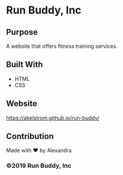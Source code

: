 # Run Buddy, Inc

## Purpose
A website that offers fitness training services. 

## Built With
* HTML
* CSS

## Website
https://akelstrom.github.io/run-buddy/

## Contribution
Made with ❤️  by Alexandra

### ©️2019 Run Buddy, Inc 
